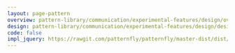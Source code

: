 ```yaml
---
layout: page-pattern
overview: pattern-library/communication/experimental-features/design/overview.md
design: pattern-library/communication/experimental-features/design/design.md
code: false
impl_jquery: https://rawgit.com/patternfly/patternfly/master-dist/dist/tests/experimental-features.html
---
```

